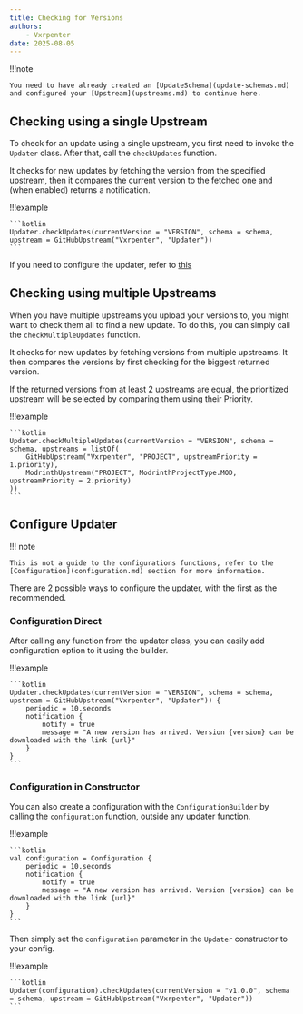 ```yaml
---
title: Checking for Versions
authors:
    - Vxrpenter
date: 2025-08-05
---
```


!!!note

    You need to have already created an [UpdateSchema](update-schemas.md) and configured your [Upstream](upstreams.md) to continue here.

## Checking using a single Upstream

To check for an update using a single upstream, you first need to invoke the `Updater` class.
After that, call the `checkUpdates` function.

It checks for new updates by fetching the version from the specified upstream,
then it compares the current version to the fetched one and (when enabled)
returns a notification.

!!!example

    ```kotlin
    Updater.checkUpdates(currentVersion = "VERSION", schema = schema, upstream = GitHubUpstream("Vxrpenter", "Updater"))
    ```

If you need to configure the updater, refer to [this](#configure-updater)

## Checking using multiple Upstreams

When you have multiple upstreams you upload your versions to, you might want to check them all to find a new update.
To do this, you can simply call the `checkMultipleUpdates` function.

It checks for new updates by fetching versions from multiple upstreams. 
It then compares the versions by first checking for the biggest returned version.

If the returned versions from at least 2 upstreams are equal, the prioritized
upstream will be selected by comparing them using their Priority.

!!!example
    
    ```kotlin
    Updater.checkMultipleUpdates(currentVersion = "VERSION", schema = schema, upstreams = listOf(
        GitHubUpstream("Vxrpenter", "PROJECT", upstreamPriority = 1.priority),
        ModrinthUpstream("PROJECT", ModrinthProjectType.MOD, upstreamPriority = 2.priority)
    ))
    ```

## Configure Updater

!!! note

    This is not a guide to the configurations functions, refer to the [Configuration](configuration.md) section for more information.

There are 2 possible ways to configure the updater, with the first as the recommended.

### Configuration Direct

After calling any function from the updater class, you can easily add configuration option to it using the builder.

!!!example

    ```kotlin
    Updater.checkUpdates(currentVersion = "VERSION", schema = schema, upstream = GitHubUpstream("Vxrpenter", "Updater")) {
        periodic = 10.seconds
        notification {
            notify = true
            message = "A new version has arrived. Version {version} can be downloaded with the link {url}"
        }
    }
    ```

### Configuration in Constructor

You can also create a configuration with the `ConfigurationBuilder` by calling the `configuration` function, outside any updater function.

!!!example

    ```kotlin
    val configuration = Configuration {
        periodic = 10.seconds
        notification {
            notify = true
            message = "A new version has arrived. Version {version} can be downloaded with the link {url}"
        }
    }
    ```

Then simply set the `configuration` parameter in the `Updater` constructor to your config.

!!!example

    ```kotlin
    Updater(configuration).checkUpdates(currentVersion = "v1.0.0", schema = schema, upstream = GitHubUpstream("Vxrpenter", "Updater"))
    ```